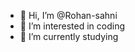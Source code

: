 - 👋 Hi, I’m @Rohan-sahni
- 👀 I’m interested in coding
- 🌱 I’m currently studying

<!---
Rohan-sahni/Rohan-sahni is a ✨ special ✨ repository because its `README.md` (this file) appears on your GitHub profile.
You can click the Preview link to take a look at your changes.
--->

